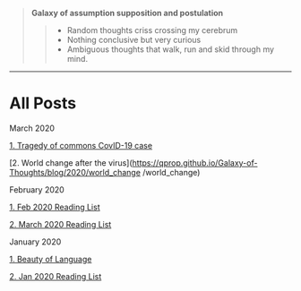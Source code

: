 >  **Galaxy of assumption supposition and postulation**
>> * Random thoughts criss crossing my cerebrum
>> * Nothing conclusive but very curious
>> * Ambiguous thoughts that walk, run and skid through my mind. 

_____________________________________________________________________

# All Posts

March 2020

[1. Tragedy of commons CovID-19 case](https://qprop.github.io/Galaxy-of-Thoughts/blog/2020/tragedy_of_commons/tragedy_of_commons "1. Tragedy of commons CovID-19 case")

[2. World change after the virus](https://qprop.github.io/Galaxy-of-Thoughts/blog/2020/world_change /world_change)

February 2020

[1. Feb 2020 Reading List](https://qprop.github.io/Galaxy-of-Thoughts/blog/2020/feb20_reading_list/feb20_reading_list "1. Feb 2020 Reading List")

[2. March 2020 Reading List](https://qprop.github.io/Galaxy-of-Thoughts/blog/2020/march20_reading_list/march20_reading_list "2. March 2020 Reading List")

January 2020

[1. Beauty of Language](https://qprop.github.io/Galaxy-of-Thoughts/blog/2020/beauty_language/beauty_language "1. Beauty of Language")

[2. Jan 2020 Reading List](https://qprop.github.io/Galaxy-of-Thoughts/blog/2020/Reading_List/Reading_List "2. Jan 2020 Reading List")




